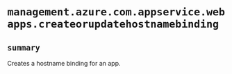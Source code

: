 # `management.azure.com.appservice.webapps.createorupdatehostnamebinding`

## `summary`
Creates a hostname binding for an app.


